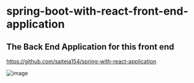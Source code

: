 # spring-boot-with-react-front-end-application
## The Back End Application for this front end
https://github.com/saiteja154/spring-with-react-application

![image](https://user-images.githubusercontent.com/67354334/206367615-8cddc291-ff13-415a-8763-aa8df91b54fb.png)
